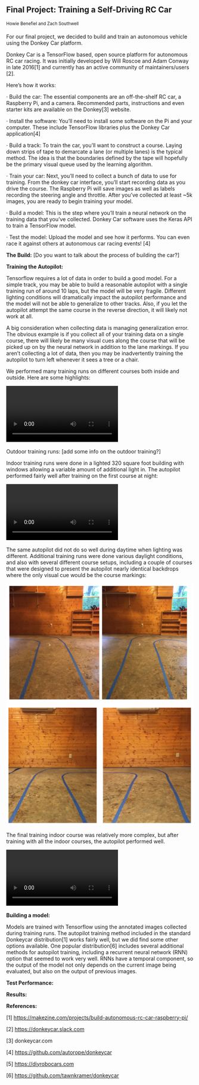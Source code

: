 ## Final Project: Training a Self-Driving RC Car

<sup>Howie Benefiel and Zach Southwell</sup>

For our final project, we decided to build and train an autonomous vehicle using the Donkey Car platform.

Donkey Car is a TensorFlow based, open source platform for autonomous RC car racing. It was initially developed by Will Roscoe and Adam Conway in late 2016[1] and currently has an active community of maintainers/users [2].

Here’s how it works:

· Build the car: The essential components are an off-the-shelf RC car, a Raspberry Pi, and a camera. Recommended parts, instructions and even starter kits are available on the Donkey[3] website.

· Install the software: You’ll need to install some software on the Pi and your computer.  These include TensorFlow libraries plus the Donkey Car application[4]

· Build a track: To train the car, you’ll want to construct a course. Laying down strips of tape to demarcate a lane (or multiple lanes) is the typical method. The idea is that the boundaries defined by the tape will hopefully be the primary visual queue used by the learning algorithm.

· Train your car: Next, you’ll need to collect a bunch of data to use for training. From the donkey car interface, you’ll start recording data as you drive the course. The Raspberry Pi will save images as well as labels recording the steering angle and throttle.  After you’ve collected at least ~5k images, you are ready to begin training your model.

· Build a model: This is the step where you’ll train a neural network on the training data that you’ve collected. Donkey Car software uses the Keras API to train a TensorFlow model.

· Test the model: Upload the model and see how it performs. You can even race it against others at autonomous car racing events! [4]

**The Build:** [Do you want to talk about the process of building the car?]

**Training the Autopilot:**

Tensorflow requires a lot of data in order to build a good model. For a simple track, you may be able to build a reasonable autopilot with a single training run of around 10 laps, but the model will be very fragile. Different lighting conditions will dramatically impact the autopilot performance and the model will not be able to generalize to other tracks. Also, if you let the autopilot attempt the same course in the reverse direction, it will likely not work at all.

A big consideration when collecting data is managing generalization error. The obvious example is if you collect all of your training data on a single course, there will likely be many visual cues along the course that will be picked up on by the neural network in addition to the lane markings. If you aren’t collecting a lot of data, then you may be inadvertently training the autopilot to turn left whenever it sees a tree or a chair.

We performed many training runs on different courses both inside and outside.  Here are some highlights:

![training compilation](training.mp4)

Outdoor training runs: [add some info on the outdoor training?]

Indoor training runs were done in a lighted 320 square foot building with windows allowing a variable amount of additional light in. The autopilot performed fairly well after training on the first course at night:

![initial indoor autopilot](initial_indoor_autopilot.mp4)

The same autopilot did not do so well during daytime when lighting was different.  Additional training runs were done various daylight conditions, and also with several different course setups, including a couple of courses that were designed to present the autopilot nearly identical backdrops where the only visual cue would be the course markings:

![same background](same_backdrop1.png)
![same background](same_backdrop2.png)

The final training indoor course was relatively more complex, but after training with all the indoor courses, the autopilot performed well.

![final indoor autopilot](final_indoor_autopilot.mp4)

**Building a model:**

Models are trained with Tensorflow using the annotated images collected during training runs.  The autopilot training method included in the standard Donkeycar distribution[1] works fairly well, but we did find some other options available. One popular distribution[6] includes several additional methods for autopilot training, including a recurrent neural network (RNN) option that seemed to work very well.  RNNs have a temporal component, so the output of the model not only depends on the current image being evaluated, but also on the output of previous images.

**Test Performance:**

**Results:**

**References:**

[1] https://makezine.com/projects/build-autonomous-rc-car-raspberry-pi/

[2] https://donkeycar.slack.com

[3] donkeycar.com

[4] https://github.com/autorope/donkeycar

[5] https://diyrobocars.com

[6] https://github.com/tawnkramer/donkeycar
